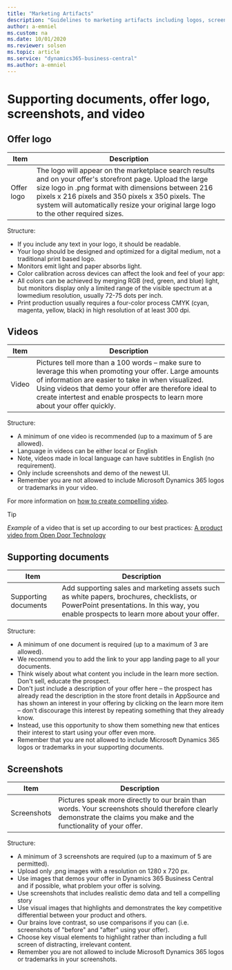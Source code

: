 ```yaml
---
title: "Marketing Artifacts"
description: "Guidelines to marketing artifacts including logos, screenshots, documents and videos"
author: a-emniel
ms.custom: na
ms.date: 10/01/2020
ms.reviewer: solsen
ms.topic: article
ms.service: "dynamics365-business-central"
ms.author: a-emniel
---
```


# Supporting documents, offer logo, screenshots, and video

## Offer logo



| Item| Description |
|-------------|--------------|
|Offer logo | The logo will appear on the marketplace search results and on your offer's storefront page. Upload the large size logo in .png format with dimensions between 216 pixels x 216 pixels and 350 pixels x 350 pixels. The system will automatically resize your original large logo to the other required sizes. |

Structure:
- If you include any text in your logo, it should be readable.  
- Your logo should be designed and optimized for a digital medium, not a traditional print based logo.
- Monitors emit light and paper absorbs light.
- Color calibration across devices can affect the look and feel of your app:
- All colors can be achieved by merging RGB (red, green, and blue) light, but monitors display only a limited range of the visible spectrum at a lowmedium resolution, usually 72-75 dots per inch. 
- Print production usually requires a four-color process CMYK (cyan, magenta, yellow, black) in high resolution of at least 300 dpi.


## Videos
| Item| Description |
|-------------|--------------|
|Video | Pictures tell more than a 100 words – make sure to leverage this when promoting your offer. Large amounts of information are easier to take in when visualized. Using videos that demo your offer are therefore ideal to create intertest and enable prospects to learn more about your offer quickly. |


Structure:
- A minimum of one video is recommended (up to a maximum of 5 are allowed).
- Language in videos can be either local or English
- Note, videos made in local language can have subtitles in English (no requirement).
- Only include screenshots and demo of the newest UI.
- Remember you are not allowed to include Microsoft Dynamics 365 logos or trademarks in your video.

For more information on [how to create compelling video](readiness-how-to-make-compelling-videos.md).

> [!TIP]  
> *Example* of a video that is set up according to our best practices:
> [A product video from Open Door Technology](https://vimeo.com/260138342)


## Supporting documents


| Item| Description |
|-------------|--------------|
|Supporting documents | Add supporting sales and marketing assets such as white papers, brochures, checklists, or PowerPoint presentations. In this way, you enable prospects to learn more about your offer. |


Structure:
- A minimum of one document is required (up to a maximum of 3 are allowed).
- We recommend you to add the link to your app landing page to all your documents.
- Think wisely about what content you include in the learn more section. Don't sell, educate the prospect.
- Don't just include a description of your offer here – the prospect has already read the description in the store front details in AppSource and has shown an interest in your offering by clicking on the learn more item – don't discourage this interest by repeating something that they already know. 
- Instead, use this opportunity to show them something new that entices their interest to start using your offer even more.
- Remember that you are not allowed to include Microsoft Dynamics 365 logos or trademarks in your supporting documents.

## Screenshots

| Item| Description |
|-------------|--------------|
| Screenshots | Pictures speak more directly to our brain than words. Your screenshots should therefore clearly demonstrate the claims you make and the functionality of your offer. |

Structure:
- A minimum of 3 screenshots are required (up to a maximum of 5 are permitted).
- Upload only .png images with a resolution on 1280 x 720 px.
- Use images that demos your offer in Dynamics 365 Business Central and if possible, what problem your offer is solving.
- Use screenshots that includes realistic demo data and tell a compelling story 
- Use visual images that highlights and demonstrates the key competitive differential between your product and others.
- Our brains love contrast, so use comparisons if you can (i.e. screenshots of "before" and "after" using your offer).
- Choose key visual elements to highlight rather than including a full screen of distracting, irrelevant content.
- Remember you are not allowed to include Microsoft Dynamics 365 logos or trademarks in your screenshots.
